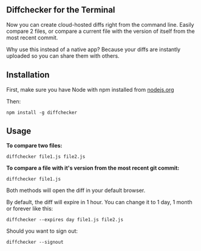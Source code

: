 ## Diffchecker for the Terminal

Now you can create cloud-hosted diffs right from the command line. Easily compare 2 files, or compare a current file with the version of itself from the most recent commit.

Why use this instead of a native app? Because your diffs are instantly uploaded so you can share them with others.

## Installation

First, make sure you have Node with npm installed from [nodejs.org](https://nodejs.org)

Then:

`npm install -g diffchecker`

## Usage

**To compare two files:**

`diffchecker file1.js file2.js`

**To compare a file with it's version from the most recent git commit:**

`diffchecker file1.js`

Both methods will open the diff in your default browser.

By default, the diff will expire in 1 hour. You can change it to 1 day, 1 month or forever like this:

`diffchecker --expires day file1.js file2.js`

Should you want to sign out:

`diffchecker --signout`
